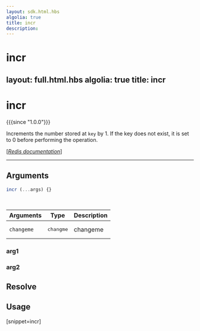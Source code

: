 ```yaml
---
layout: sdk.html.hbs
algolia: true
title: incr
description:
---
```


# incr
layout: full.html.hbs
algolia: true
title: incr
---

# incr

{{{since "1.0.0"}}}

Increments the number stored at `key` by 1. If the key does not exist, it is set to 0 before performing the operation.

[[_Redis documentation_]](https://redis.io/commands/incr)

---

## Arguments

```js
incr (...args) {}

```

<br/>

| Arguments    | Type    | Description |
|--------------|---------|-------------|
| ``changeme`` | <pre>changme</pre> | changeme    |

### arg1

### arg2

## Resolve

## Usage

[snippet=incr]
